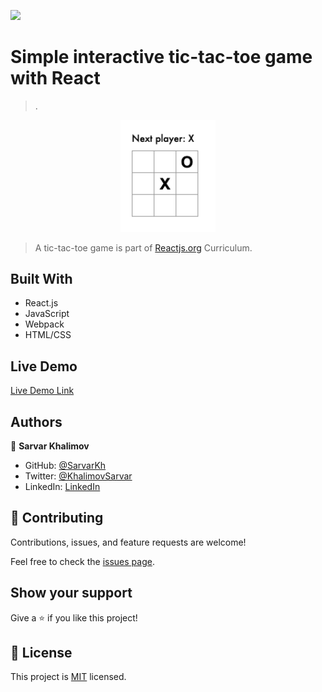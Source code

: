 ![](https://img.shields.io/badge/Microverse-blueviolet)

# Simple interactive tic-tac-toe game with React

> .

<div align="center">
  <img src="General.png?raw=true" width="30%" height="auto"/>
</div>

> A tic-tac-toe game is part of [Reactjs.org](https://reactjs.org/tutorial/tutorial.html#before-we-start-the-tutorial) Curriculum.

## Built With

- React.js
- JavaScript
- Webpack
- HTML/CSS

## Live Demo

[Live Demo Link](https://travel-forecast.netlify.app/)


## Authors

👤 **Sarvar Khalimov**

- GitHub: [@SarvarKh](https://github.com/SarvarKh)
- Twitter: [@KhalimovSarvar](https://twitter.com/KhalimovSarvar)
- LinkedIn: [LinkedIn](https://www.linkedin.com/in/sarvar-khalimov)

## 🤝 Contributing

Contributions, issues, and feature requests are welcome!

Feel free to check the [issues page](https://github.com/SarvarKh/react-game/issues).

## Show your support

Give a ⭐️ if you like this project!

## 📝 License

This project is [MIT](./MIT.md) licensed.
